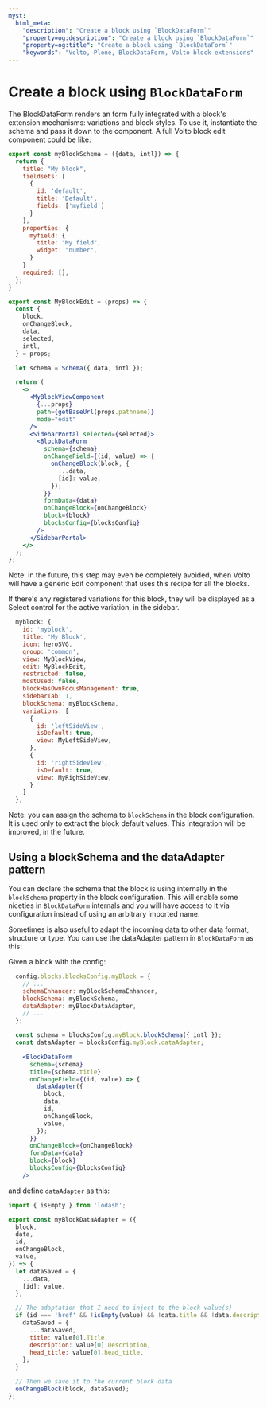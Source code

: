 ```yaml
---
myst:
  html_meta:
    "description": "Create a block using `BlockDataForm`"
    "property=og:description": "Create a block using `BlockDataForm`"
    "property=og:title": "Create a block using `BlockDataForm`"
    "keywords": "Volto, Plone, BlockDataForm, Volto block extensions"
---
```


# Create a block using `BlockDataForm`

The BlockDataForm renders an form fully integrated with a block's extension
mechanisms: variations and block styles. To use it, instantiate the schema and
pass it down to the component. A full Volto block edit component could be like:

```jsx
export const myBlockSchema = ({data, intl}) => {
  return {
    title: "My block",
    fieldsets: [
      {
        id: 'default',
        title: 'Default',
        fields: ['myfield']
      }
    ],
    properties: {
      myfield: {
        title: "My field",
        widget: "number",
      }
    }
    required: [],
  };
}

export const MyBlockEdit = (props) => {
  const {
    block,
    onChangeBlock,
    data,
    selected,
    intl,
  } = props;

  let schema = Schema({ data, intl });

  return (
    <>
      <MyBlockViewComponent
        {...props}
        path={getBaseUrl(props.pathname)}
        mode="edit"
      />
      <SidebarPortal selected={selected}>
        <BlockDataForm
          schema={schema}
          onChangeField={(id, value) => {
            onChangeBlock(block, {
              ...data,
              [id]: value,
            });
          }}
          formData={data}
          onChangeBlock={onChangeBlock}
          block={block}
          blocksConfig={blocksConfig}
        />
      </SidebarPortal>
    </>
  );
};
```

Note: in the future, this step may even be completely avoided, when Volto will
have a generic Edit component that uses this recipe for all the blocks.

If there's any registered variations for this block, they will be displayed as
a Select control for the active variation, in the sidebar.


```js
  myblock: {
    id: 'myblock',
    title: 'My Block',
    icon: heroSVG,
    group: 'common',
    view: MyBlockView,
    edit: MyBlockEdit,
    restricted: false,
    mostUsed: false,
    blockHasOwnFocusManagement: true,
    sidebarTab: 1,
    blockSchema: myBlockSchema,
    variations: [
      {
        id: 'leftSideView',
        isDefault: true,
        view: MyLeftSideView,
      },
      {
        id: 'rightSideView',
        isDefault: true,
        view: MyRighSideView,
      }
    ]
  },

```

Note: you can assign the schema to `blockSchema` in the block configuration. It
is used only to extract the block default values. This integration will be
improved, in the future.

## Using a blockSchema and the dataAdapter pattern

You can declare the schema that the block is using internally in the `blockSchema` property in the block configuration.
This will enable some niceties in `BlockDataForm` internals and you will have access to it via configuration instead of using an arbitrary imported name.

Sometimes is also useful to adapt the incoming data to other data format, structure or type.
You can use the dataAdapter pattern in `BlockDataForm` as this:

Given a block with the config:

```js
  config.blocks.blocksConfig.myBlock = {
    // ...
    schemaEnhancer: myBlockSchemaEnhancer,
    blockSchema: myBlockSchema,
    dataAdapter: myBlockDataAdapter,
    // ...
  };
```

```jsx
  const schema = blocksConfig.myBlock.blockSchema({ intl });
  const dataAdapter = blocksConfig.myBlock.dataAdapter;

    <BlockDataForm
      schema={schema}
      title={schema.title}
      onChangeField={(id, value) => {
        dataAdapter({
          block,
          data,
          id,
          onChangeBlock,
          value,
        });
      }}
      onChangeBlock={onChangeBlock}
      formData={data}
      block={block}
      blocksConfig={blocksConfig}
    />
```

and define `dataAdapter` as this:

```js
import { isEmpty } from 'lodash';

export const myBlockDataAdapter = ({
  block,
  data,
  id,
  onChangeBlock,
  value,
}) => {
  let dataSaved = {
    ...data,
    [id]: value,
  };

  // The adaptation that I need to inject to the block value(s)
  if (id === 'href' && !isEmpty(value) && !data.title && !data.description) {
    dataSaved = {
      ...dataSaved,
      title: value[0].Title,
      description: value[0].Description,
      head_title: value[0].head_title,
    };
  }

  // Then we save it to the current block data
  onChangeBlock(block, dataSaved);
};
```
